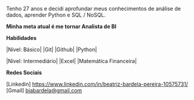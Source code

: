 Tenho 27 anos e decidi aprofundar meus conhecimentos de análise de dados,  aprender Python e SQL / NoSQL.

**Minha meta atual é me tornar Analista de BI**


**Habilidades**


|Nível: Básico|
|Git|
|Github|
|Python|




|Nível: Intermediário|
|Excel|
|Matemática Financeira|


**Redes Sociais**


[Linkedin] https://www.linkedin.com/in/beatriz-bardela-pereira-10575731/
[Gmail] biabardela@gmail.com